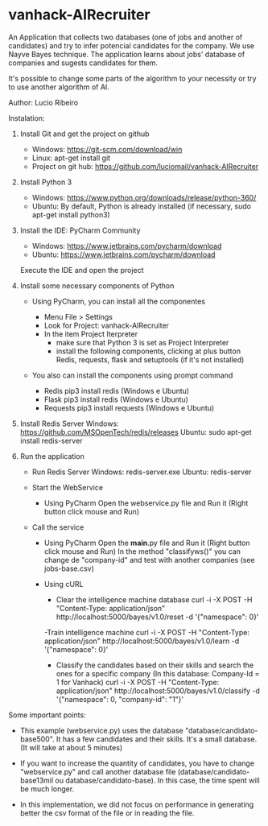 # vanhack-AIRecruiter
An Application that collects two databases (one of jobs and another of candidates) and try to infer potencial candidates for the company.
We use Nayve Bayes technique. The application learns about jobs' database of companies and sugests candidates for them.

It's possible to change some parts of the algorithm to your necessity or try to use another algorithm of AI.


Author: Lucio Ribeiro

Instalation:
1. Install Git and get the project on github
	- Windows: https://git-scm.com/download/win
	- Linux: apt-get install git
	- Project on git hub: https://github.com/luciomail/vanhack-AIRecruiter

2. Install Python 3
	- Windows: https://www.python.org/downloads/release/python-360/
	- Ubuntu: By default, Python is already installed (if necessary, sudo apt-get install python3)

3. Install the IDE: PyCharm Community
	- Windows: https://www.jetbrains.com/pycharm/download
	- Ubuntu: https://www.jetbrains.com/pycharm/download

	Execute the IDE and open the project

4. Install some necessary components of Python
	- Using PyCharm, you can install all the componentes
		- Menu File > Settings
		- Look for Project: vanhack-AIRecruiter
		- In the item Project Iterpreter
			* make sure that Python 3 is set as Project Interpreter
			* install the following components, clicking at plus button
				Redis, requests, flask and setuptools (if it's not installed)


	- You also can install the components using prompt command
		- Redis
			pip3 install redis (Windows e Ubuntu)
		- Flask
			pip3 install redis (Windows e Ubuntu)
		- Requests
			pip3 install requests (Windows e Ubuntu)

4. Install Redis Server
	Windows: https://github.com/MSOpenTech/redis/releases
	Ubuntu: sudo apt-get install redis-server

5. Run the application
	- Run Redis Server
		Windows: redis-server.exe
		Ubuntu: redis-server
	
	- Start the WebService
		- Using PyCharm
			Open the webservice.py file and Run it (Right button click mouse and Run)

	- Call the service
		- Using PyCharm
			Open the __main__.py file and Run it (Right button click mouse and Run)
			In the method "classifyws()" you can change de "company-id" and test with another companies (see jobs-base.csv)

		- Using cURL
			- Clear the intelligence machine database
				curl -i -X POST -H "Content-Type: application/json" http://localhost:5000/bayes/v1.0/reset -d '{"namespace": 0}'

			-Train intelligence machine
				curl -i -X POST -H "Content-Type: application/json" http://localhost:5000/bayes/v1.0/learn -d '{"namespace": 0}'

			- Classify the candidates based on their skills and search the ones for a specific company (In this database: Company-Id = 1 for Vanhack)
				curl -i -X POST -H "Content-Type: application/json" http://localhost:5000/bayes/v1.0/classify -d '{"namespace": 0, "company-id": "1"}'



Some important points:
- This example (webservice.py) uses the database "database/candidato-base500". It has a few candidates and their skills. It's a small database. (It will take at about 5 minutes)

- If you want to increase the quantity of candidates, you have to change "webservice.py" and call another database file (database/candidato-base13mil ou database/candidato-base). In this case, the time spent will be much longer.

- In this implementation, we did not focus on performance in generating better the csv format of the file or in reading the file.
